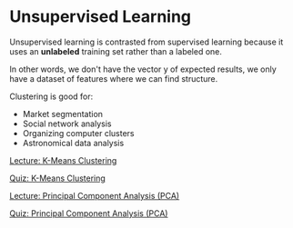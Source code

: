 # Unsupervised Learning

Unsupervised learning is contrasted from supervised learning because it uses an __unlabeled__ training set rather than a labeled one.

In other words, we don't have the vector y of expected results, we only have a dataset of features where we can find structure.

Clustering is good for:

* Market segmentation
* Social network analysis
* Organizing computer clusters
* Astronomical data analysis

[Lecture: K-Means Clustering](/Week_8/Clustering/Assets/Clustering_Lecture13.pdf)

[Quiz: K-Means Clustering](/Week_8/Clustering/Assets/Quiz13.pdf)

[Lecture: Principal Component Analysis (PCA)](/Week_8/PCA/Assets/DimensionalityReduction_Lecture14.pdf)

[Quiz: Principal Component Analysis (PCA)](/Week_8/PCA/Assets/Quiz14.pdf)